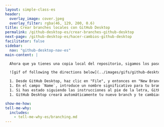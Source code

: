 ```yaml
---
layout: simple-class-es
header:
  overlay_image: cover.jpeg
  overlay_filter: rgba(46, 129, 200, 0.6)
title: Crear branches locales con GitHub Desktop
permalink: /github-desktop-es/crear-branches-github-desktop
next-page: /github-desktop-es/hacer-cambios-github-desktop
facilitator: false
sidebar:
  nav: "github-desktop-nav-es"
main-content: |

  Ahora que ya tienes una copia local del repositorio, sigamos los pasos del [GitHub Flow](https://guides.github.com/introduction/flow/) para hacer un cambio en tu proyecto. Primero crearemos un branch.

  ![gif of following the directions below](../images/gifs/github-desktop/create-branch-on-desktop.gif)

  1. Desde GitHub Desktop, haz clic en "File", y entonces en "New Branch".
  1. En el campo `Name`, introduce un nombre significativo para tu branch. Algo como `añadir-pag-index` irá bien.
  1. Si has estado siguiendo las instrucciones al pie de la letra, GitHub Desktop sabe que tiene que crear el branch nuevo basándose en `master` porque es el brnach que tenías activo cuando hiciste clic en la opción "New Branch".
  1. GitHub Desktop creará automáticamente tu nuevo branch y te cambiará a él.

show-me-how:
tell-me-why:
  includes:
    - tell-me-why-es/branching.md
---
```

